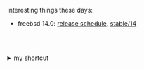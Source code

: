 interesting things these days:

- freebsd 14.0: [release schedule](https://www.freebsd.org/releases/14.0R/schedule/), [stable/14](https://cgit.freebsd.org/src/log/?h=stable/14)

<br><br>

<details>
    <summary>my shortcut</summary>

<br>

- [gists](https://gist.github.com/rurumimic)
- [.gitignore](https://www.toptal.com/developers/gitignore?templates=vim,emacs,linux,macos,windows,visualstudiocode,tags)

<br>

- [🪖 supply](https://github.com/rurumimic/supply)
- [🫡 directing](https://github.com/rurumimic/directing)
- [👷 human resource management](https://github.com/rurumimic/directing/blob/master/hr/README.md)
- [🏰 siege](https://github.com/rurumimic/siege)

<details>
    <summary>languages</summary>

- [rust](https://github.com/rurumimic/rust)
- [go](https://github.com/rurumimic/golang), [network](https://github.com/rurumimic/network-go), [grpc](https://github.com/rurumimic/gRPC)
- [c++](https://github.com/rurumimic/cplusplus)
- [function](https://github.com/rurumimic/Function-Do-not-use-it), [haskell](https://github.com/rurumimic/haskell), [lisp](https://github.com/rurumimic/lisp), [sml](https://github.com/rurumimic/sml), [julia](https://github.com/rurumimic/julia)
- [kernel](https://github.com/rurumimic/kernel), [unix](https://github.com/rurumimic/unix-v6-commentary)
- [tla⁺](https://github.com/rurumimic/tlaplus)

</details>

<details>
    <summary>read</summary>

- 🗞️: [economist](https://www.economist.com/), [lwn.net](https://lwn.net/), [linux.com](https://www.linux.com/), [linuxfoundation.org](https://www.linuxfoundation.org/blog/), [osnews](https://www.osnews.com/), [github.com/explore](https://github.com/explore), [geeknews](https://news.hada.io/)
- ✍️: [dhh](https://world.hey.com/dhh)
- 📚: [web.dev](https://web.dev/), [mdn](https://developer.mozilla.org/)

</details>

<details>
    <summary>linux</summary>

- [Kernel](https://www.kernel.org/)
  - [mailing list](https://subspace.kernel.org/lists.linux.dev.html): [public-inbox archives](https://lore.kernel.org/)
  - [documentation](https://docs.kernel.org/)
  - [wikis](https://www.wiki.kernel.org/)
  - [bugzilla](https://bugzilla.kernel.org/)
  - [patchwork](https://patchwork.kernel.org/)
- [Linux Weekly News](https://lwn.net/)
- [Linux News](https://www.linux.com/)
- [Linux Foundation Blog](https://www.linuxfoundation.org/blog/)
- [OS News](https://www.osnews.com/)
- [Linux Kernel Module Programming Guide](https://sysprog21.github.io/lkmpg/)

</details>

</details>

